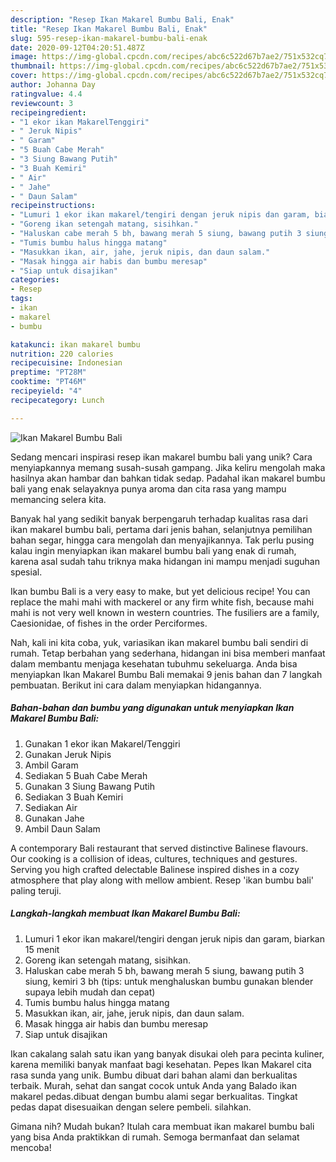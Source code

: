 ```yaml
---
description: "Resep Ikan Makarel Bumbu Bali, Enak"
title: "Resep Ikan Makarel Bumbu Bali, Enak"
slug: 595-resep-ikan-makarel-bumbu-bali-enak
date: 2020-09-12T04:20:51.487Z
image: https://img-global.cpcdn.com/recipes/abc6c522d67b7ae2/751x532cq70/ikan-makarel-bumbu-bali-foto-resep-utama.jpg
thumbnail: https://img-global.cpcdn.com/recipes/abc6c522d67b7ae2/751x532cq70/ikan-makarel-bumbu-bali-foto-resep-utama.jpg
cover: https://img-global.cpcdn.com/recipes/abc6c522d67b7ae2/751x532cq70/ikan-makarel-bumbu-bali-foto-resep-utama.jpg
author: Johanna Day
ratingvalue: 4.4
reviewcount: 3
recipeingredient:
- "1 ekor ikan MakarelTenggiri"
- " Jeruk Nipis"
- " Garam"
- "5 Buah Cabe Merah"
- "3 Siung Bawang Putih"
- "3 Buah Kemiri"
- " Air"
- " Jahe"
- " Daun Salam"
recipeinstructions:
- "Lumuri 1 ekor ikan makarel/tengiri dengan jeruk nipis dan garam, biarkan 15 menit"
- "Goreng ikan setengah matang, sisihkan."
- "Haluskan cabe merah 5 bh, bawang merah 5 siung, bawang putih 3 siung, kemiri 3 bh (tips: untuk menghaluskan bumbu gunakan blender supaya lebih mudah dan cepat)"
- "Tumis bumbu halus hingga matang"
- "Masukkan ikan, air, jahe, jeruk nipis, dan daun salam."
- "Masak hingga air habis dan bumbu meresap"
- "Siap untuk disajikan"
categories:
- Resep
tags:
- ikan
- makarel
- bumbu

katakunci: ikan makarel bumbu 
nutrition: 220 calories
recipecuisine: Indonesian
preptime: "PT28M"
cooktime: "PT46M"
recipeyield: "4"
recipecategory: Lunch

---
```



![Ikan Makarel Bumbu Bali](https://img-global.cpcdn.com/recipes/abc6c522d67b7ae2/751x532cq70/ikan-makarel-bumbu-bali-foto-resep-utama.jpg)

Sedang mencari inspirasi resep ikan makarel bumbu bali yang unik? Cara menyiapkannya memang susah-susah gampang. Jika keliru mengolah maka hasilnya akan hambar dan bahkan tidak sedap. Padahal ikan makarel bumbu bali yang enak selayaknya punya aroma dan cita rasa yang mampu memancing selera kita.

Banyak hal yang sedikit banyak berpengaruh terhadap kualitas rasa dari ikan makarel bumbu bali, pertama dari jenis bahan, selanjutnya pemilihan bahan segar, hingga cara mengolah dan menyajikannya. Tak perlu pusing kalau ingin menyiapkan ikan makarel bumbu bali yang enak di rumah, karena asal sudah tahu triknya maka hidangan ini mampu menjadi suguhan spesial.

Ikan bumbu Bali is a very easy to make, but yet delicious recipe! You can replace the mahi mahi with mackerel or any firm white fish, because mahi mahi is not very well known in western countries. The fusiliers are a family, Caesionidae, of fishes in the order Perciformes.


Nah, kali ini kita coba, yuk, variasikan ikan makarel bumbu bali sendiri di rumah. Tetap berbahan yang sederhana, hidangan ini bisa memberi manfaat dalam membantu menjaga kesehatan tubuhmu sekeluarga. Anda bisa menyiapkan Ikan Makarel Bumbu Bali memakai 9 jenis bahan dan 7 langkah pembuatan. Berikut ini cara dalam menyiapkan hidangannya.

<!--inarticleads1-->

##### Bahan-bahan dan bumbu yang digunakan untuk menyiapkan Ikan Makarel Bumbu Bali:

1. Gunakan 1 ekor ikan Makarel/Tenggiri
1. Gunakan  Jeruk Nipis
1. Ambil  Garam
1. Sediakan 5 Buah Cabe Merah
1. Gunakan 3 Siung Bawang Putih
1. Sediakan 3 Buah Kemiri
1. Sediakan  Air
1. Gunakan  Jahe
1. Ambil  Daun Salam


A contemporary Bali restaurant that served distinctive Balinese flavours. Our cooking is a collision of ideas, cultures, techniques and gestures. Serving you high crafted delectable Balinese inspired dishes in a cozy atmosphere that play along with mellow ambient. Resep &#39;ikan bumbu bali&#39; paling teruji. 

<!--inarticleads2-->

##### Langkah-langkah membuat Ikan Makarel Bumbu Bali:

1. Lumuri 1 ekor ikan makarel/tengiri dengan jeruk nipis dan garam, biarkan 15 menit
1. Goreng ikan setengah matang, sisihkan.
1. Haluskan cabe merah 5 bh, bawang merah 5 siung, bawang putih 3 siung, kemiri 3 bh (tips: untuk menghaluskan bumbu gunakan blender supaya lebih mudah dan cepat)
1. Tumis bumbu halus hingga matang
1. Masukkan ikan, air, jahe, jeruk nipis, dan daun salam.
1. Masak hingga air habis dan bumbu meresap
1. Siap untuk disajikan


Ikan cakalang salah satu ikan yang banyak disukai oleh para pecinta kuliner, karena memiliki banyak manfaat bagi kesehatan. Pepes Ikan Makarel cita rasa sunda yang unik. Bumbu dibuat dari bahan alami dan berkualitas terbaik. Murah, sehat dan sangat cocok untuk Anda yang Balado ikan makarel pedas.dibuat dengan bumbu alami segar berkualitas. Tingkat pedas dapat disesuaikan dengan selere pembeli. silahkan. 

Gimana nih? Mudah bukan? Itulah cara membuat ikan makarel bumbu bali yang bisa Anda praktikkan di rumah. Semoga bermanfaat dan selamat mencoba!
